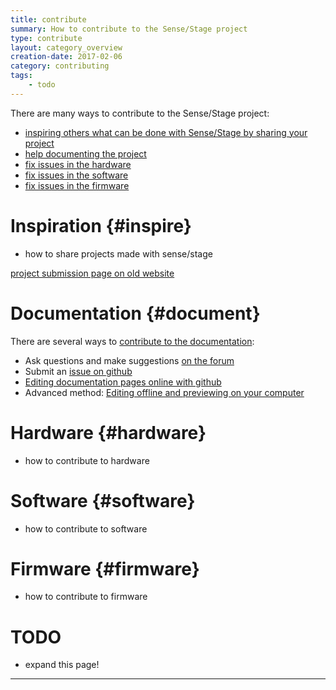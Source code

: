```yaml
---
title: contribute
summary: How to contribute to the Sense/Stage project
type: contribute
layout: category_overview
creation-date: 2017-02-06
category: contributing
tags:
    - todo
---
```


There are many ways to contribute to the Sense/Stage project:

* [inspiring others what can be done with Sense/Stage by sharing your project](#inspire)
* [help documenting the project](#document)
* [fix issues in the hardware](#hardware)
* [fix issues in the software](#software)
* [fix issues in the firmware](#firmware)


# Inspiration {#inspire}

- how to share projects made with sense/stage

[project submission page on old website](https://docs.sensestage.eu/old/project-submission-page)

# Documentation {#document}

There are several ways to [contribute to the documentation](contributing-to-the-documentation):

* Ask questions and make suggestions [on the forum](contributing-to-the-documentation#forum)
* Submit an [issue on github](contributing-to-the-documentation#issue)
* [Editing documentation pages online with github](contributing-to-the-documentation#github)
* Advanced method: [Editing offline and previewing on your computer](contributing-to-the-documentation#advanced)

# Hardware {#hardware}

- how to contribute to hardware

# Software {#software}

- how to contribute to software

# Firmware {#firmware}

- how to contribute to firmware

# TODO

- expand this page!

------------
